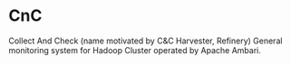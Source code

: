 # CnC

Collect And Check (name motivated by C&C Harvester, Refinery)
General monitoring system for Hadoop Cluster operated by Apache Ambari.
